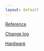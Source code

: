 ```yaml
---
layout: default
---
```


[Reference](doc/README.md)

[Change log](doc/changes.md)

[Hardware](doc/boards.md)
